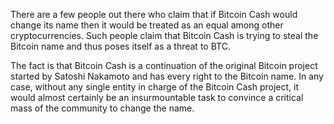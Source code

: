
There are a few people out there who claim that if Bitcoin Cash would change its name then it would be treated as an equal among other cryptocurrencies. Such people claim that Bitcoin Cash is trying to steal the Bitcoin name and thus poses itself as a threat to BTC. 

The fact is that Bitcoin Cash is a continuation of the original Bitcoin project started by Satoshi Nakamoto and has every right to the Bitcoin name. In any case, without any single entity in charge of the Bitcoin Cash project, it would almost certainly be an insurmountable task to convince a critical mass of the community to change the name.
